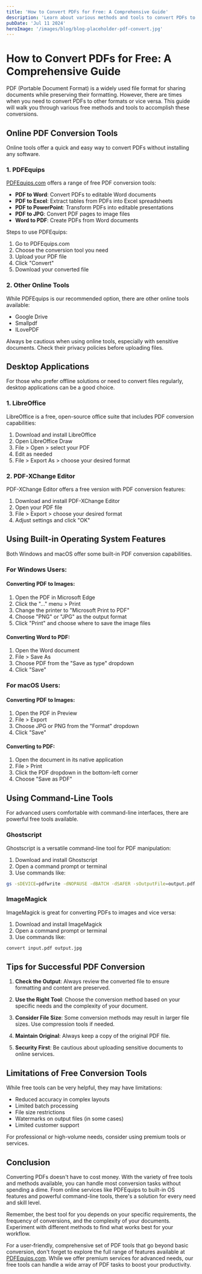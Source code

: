 ```yaml
---
title: 'How to Convert PDFs for Free: A Comprehensive Guide'
description: 'Learn about various methods and tools to convert PDFs to other formats and vice versa, all without spending a dime'
pubDate: 'Jul 11 2024'
heroImage: '/images/blog/blog-placeholder-pdf-convert.jpg'
---
```


# How to Convert PDFs for Free: A Comprehensive Guide

PDF (Portable Document Format) is a widely used file format for sharing documents while preserving their formatting. However, there are times when you need to convert PDFs to other formats or vice versa. This guide will walk you through various free methods and tools to accomplish these conversions.

## Online PDF Conversion Tools

Online tools offer a quick and easy way to convert PDFs without installing any software.

### 1. PDFEquips

[PDFEquips.com](https://www.pdfequips.com) offers a range of free PDF conversion tools:

- **PDF to Word**: Convert PDFs to editable Word documents
- **PDF to Excel**: Extract tables from PDFs into Excel spreadsheets
- **PDF to PowerPoint**: Transform PDFs into editable presentations
- **PDF to JPG**: Convert PDF pages to image files
- **Word to PDF**: Create PDFs from Word documents

Steps to use PDFEquips:
1. Go to PDFEquips.com
2. Choose the conversion tool you need
3. Upload your PDF file
4. Click "Convert"
5. Download your converted file

### 2. Other Online Tools

While PDFEquips is our recommended option, there are other online tools available:

- Google Drive
- Smallpdf
- ILovePDF

Always be cautious when using online tools, especially with sensitive documents. Check their privacy policies before uploading files.

## Desktop Applications

For those who prefer offline solutions or need to convert files regularly, desktop applications can be a good choice.

### 1. LibreOffice

LibreOffice is a free, open-source office suite that includes PDF conversion capabilities:

1. Download and install LibreOffice
2. Open LibreOffice Draw
3. File > Open > select your PDF
4. Edit as needed
5. File > Export As > choose your desired format

### 2. PDF-XChange Editor

PDF-XChange Editor offers a free version with PDF conversion features:

1. Download and install PDF-XChange Editor
2. Open your PDF file
3. File > Export > choose your desired format
4. Adjust settings and click "OK"

## Using Built-in Operating System Features

Both Windows and macOS offer some built-in PDF conversion capabilities.

### For Windows Users:

#### Converting PDF to Images:
1. Open the PDF in Microsoft Edge
2. Click the "..." menu > Print
3. Change the printer to "Microsoft Print to PDF"
4. Choose "PNG" or "JPG" as the output format
5. Click "Print" and choose where to save the image files

#### Converting Word to PDF:
1. Open the Word document
2. File > Save As
3. Choose PDF from the "Save as type" dropdown
4. Click "Save"

### For macOS Users:

#### Converting PDF to Images:
1. Open the PDF in Preview
2. File > Export
3. Choose JPG or PNG from the "Format" dropdown
4. Click "Save"

#### Converting to PDF:
1. Open the document in its native application
2. File > Print
3. Click the PDF dropdown in the bottom-left corner
4. Choose "Save as PDF"

## Using Command-Line Tools

For advanced users comfortable with command-line interfaces, there are powerful free tools available.

### Ghostscript

Ghostscript is a versatile command-line tool for PDF manipulation:

1. Download and install Ghostscript
2. Open a command prompt or terminal
3. Use commands like:



```bash
gs -sDEVICE=pdfwrite -dNOPAUSE -dBATCH -dSAFER -sOutputFile=output.pdf input.docx
```



### ImageMagick

ImageMagick is great for converting PDFs to images and vice versa:

1. Download and install ImageMagick
2. Open a command prompt or terminal
3. Use commands like:

```bash
convert input.pdf output.jpg
```

## Tips for Successful PDF Conversion

1. **Check the Output**: Always review the converted file to ensure formatting and content are preserved.

2. **Use the Right Tool**: Choose the conversion method based on your specific needs and the complexity of your document.

3. **Consider File Size**: Some conversion methods may result in larger file sizes. Use compression tools if needed.

4. **Maintain Original**: Always keep a copy of the original PDF file.

5. **Security First**: Be cautious about uploading sensitive documents to online services.

## Limitations of Free Conversion Tools

While free tools can be very helpful, they may have limitations:

- Reduced accuracy in complex layouts
- Limited batch processing
- File size restrictions
- Watermarks on output files (in some cases)
- Limited customer support

For professional or high-volume needs, consider using premium tools or services.

## Conclusion

Converting PDFs doesn't have to cost money. With the variety of free tools and methods available, you can handle most conversion tasks without spending a dime. From online services like PDFEquips to built-in OS features and powerful command-line tools, there's a solution for every need and skill level.

Remember, the best tool for you depends on your specific requirements, the frequency of conversions, and the complexity of your documents. Experiment with different methods to find what works best for your workflow.

For a user-friendly, comprehensive set of PDF tools that go beyond basic conversion, don't forget to explore the full range of features available at [PDFEquips.com](https://www.pdfequips.com). While we offer premium services for advanced needs, our free tools can handle a wide array of PDF tasks to boost your productivity.